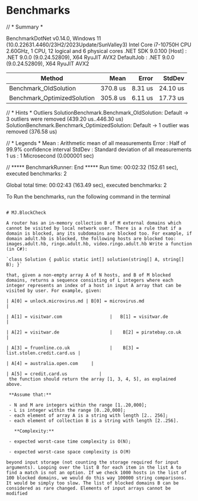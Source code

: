 # Benchmarks
// * Summary *

BenchmarkDotNet v0.14.0, Windows 11 (10.0.22631.4460/23H2/2023Update/SunValley3)
Intel Core i7-10750H CPU 2.60GHz, 1 CPU, 12 logical and 6 physical cores
.NET SDK 9.0.100
  [Host]     : .NET 9.0.0 (9.0.24.52809), X64 RyuJIT AVX2
  DefaultJob : .NET 9.0.0 (9.0.24.52809), X64 RyuJIT AVX2


| Method                      | Mean     | Error   | StdDev   |
|---------------------------- |---------:|--------:|---------:|
| Benchmark_OldSolution       | 370.8 us | 8.31 us | 24.10 us |
| Benchmark_OptimizedSolution | 305.8 us | 6.11 us | 17.73 us |

// * Hints *
Outliers
  SolutionBenchmark.Benchmark_OldSolution: Default       -> 3 outliers were removed (439.20 us..446.30 us)
  SolutionBenchmark.Benchmark_OptimizedSolution: Default -> 1 outlier  was  removed (376.58 us)

// * Legends *
  Mean   : Arithmetic mean of all measurements
  Error  : Half of 99.9% confidence interval
  StdDev : Standard deviation of all measurements
  1 us   : 1 Microsecond (0.000001 sec)

// ***** BenchmarkRunner: End *****
Run time: 00:02:32 (152.61 sec), executed benchmarks: 2

Global total time: 00:02:43 (163.49 sec), executed benchmarks: 2

To Run the benchmarks, run the following command in the terminal
```dotnet run -c Release --project test/MJ.BlockCheck.Benchmark

# MJ.BlockCheck
 
A router has an in-memory collection B of M external domains which cannot be visited by local network user. There is a rule that if a domain is blocked, any its subdomains are blocked too. For example, if domain adult.hb is blocked, the following hosts are blocked too: images.adult.hb, ringo.adult.hb, video.ringo.adult.hb Write a function (in C#): 

`class Solution { public static int[] solution(string[] A, string[] B); }` 

that, given a non-empty array A of N hosts, and B of M blocked domains, returns a sequence consisting of L integers where each integer represents an index of a host in input A array that can be visited by user. For example, given: 

| A[0] = unlock.microvirus.md | B[0] = microvirus.md					 |

| A[1] = visitwar.com   		       |   B[1] = visitwar.de						 |

| A[2] = visitwar.de 		           |    B[2] = piratebay.co.uk				 |

| A[3] = fruonline.co.uk		       |    B[3] = list.stolen.credit.card.us |

| A[4] = australia.open.com     |													

| A[5] = credit.card.us	           |
 the function should return the array [1, 3, 4, 5], as explained above. 

 **Assume that:** 

 - N and M are integers within the range [1..20,000];
 - L is integer within the range [0..20,000];
 - each element of array A is a string with length [2.. 256];
 - each element of collection B is a string with length [2..256].

   **Complexity:**

 - expected worst-case time complexity is O(N);

 - expected worst-case space complexity is O(M)

beyond input storage (not counting the storage required for input arguments). Looping over the list B for each item in the list A to find a match is not an option. If we check 1000 hosts in the list of 100 blocked domains, we would do this way 100000 string comparisons. It would be simply too slow. The list of blocked domains B can be considered as rare changed. Elements of input arrays cannot be modified